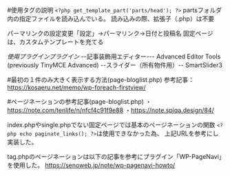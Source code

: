 #使用タグの説明
```<?php get_template_part('parts/head'); ?>```
partsフォルダ内の指定ファイルを読み込んでいる。
読み込みの際、拡張子（.php）は不要
<!-- ばばメモ -->
パーマリンクの設定変更「設定」→パーマリンク→日付と投稿名
固定ページは、カスタムテンプレートを充てる

*使用プラグインプラグイン*
--記事装飾用エディター---
Advanced Editor Tools (previously TinyMCE Advanced)
--スライダー（所有物件用）--
SmartSlider3



<!-- 半田メモ -->

#最初の１件のみ大きく表示する方法(page-bloglist.php)
参考記事：https://kosaeru.net/memo/wp-foreach-firstview/

#ページネーションの参考記事(page-bloglist.php)
・https://note.com/tenlife/n/nfcf4c91f9e88
・https://note.spiqa.design/84/

index.phpやsingle.phpでない固定ページでは基本のページネーションの関数
```<?php echo paginate_links(); ?>```は使用できなかった為、
上記URLを参考にし実装した。

tag.phpのページネーションは以下の記事を参考にプラグイン「WP-PageNavi」を使用した。
https://senoweb.jp/note/wp-pagenavi-howto/

